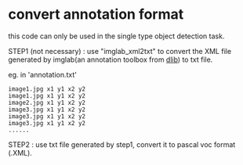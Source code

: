 # convert annotation format

this code can only be used in the single type object detection task. 

STEP1 (not necessary) : use "imglab_xml2txt" to convert the XML file generated by imglab(an annotation toolbox from [dlib](http://dlib.net/)) to txt file.

eg. in 'annotation.txt'

``` 
image1.jpg x1 y1 x2 y2
image1.jpg x1 y1 x2 y2
image2.jpg x1 y1 x2 y2
image3.jpg x1 y1 x2 y2
image3.jpg x1 y1 x2 y2
image3.jpg x1 y1 x2 y2
......
```

STEP2 : use txt file generated by step1, convert it to pascal voc format (.XML).
